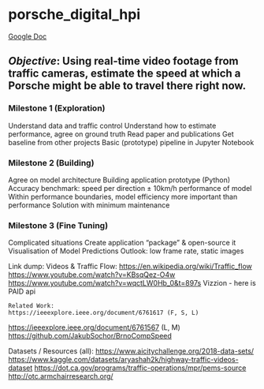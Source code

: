 # porsche_digital_hpi

[Google Doc](https://docs.google.com/document/d/1Aflw2Ysx4cUf3YdxHo8Sdlf6sds1JJRBF54pdv3yV3s/edit)

## *Objective*: Using real-time video footage from traffic cameras, estimate the speed at which a Porsche might be able to travel there right now.

### Milestone 1 (Exploration)
Understand data and traffic control 
Understand how to estimate performance, agree on ground truth
Read paper and publications
Get baseline from other projects
Basic (prototype) pipeline in Jupyter Notebook 


### Milestone 2 (Building)
Agree on model architecture
Building application prototype (Python)
Accuracy benchmark: speed per direction ± 10km/h performance of model
Within performance boundaries, model efficiency more important than performance
Solution with minimum maintenance


### Milestone 3 (Fine Tuning)
Complicated situations
Create application “package” & open-source it
Visualisation of Model Predictions
Outlook: low frame rate, static images


Link dump:
	Videos & Traffic Flow:
	https://en.wikipedia.org/wiki/Traffic_flow 
	https://www.youtube.com/watch?v=KBsqQez-O4w 
	https://www.youtube.com/watch?v=wqctLW0Hb_0&t=897s 
	Vizzion - here is PAID api

	Related Work:
	https://ieeexplore.ieee.org/document/6761617 (F, S, L)
https://ieeexplore.ieee.org/document/6761567 (L, M)
https://github.com/JakubSochor/BrnoCompSpeed 

Datasets / Resources (all):
https://www.aicitychallenge.org/2018-data-sets/ 
https://www.kaggle.com/datasets/aryashah2k/highway-traffic-videos-dataset 
https://dot.ca.gov/programs/traffic-operations/mpr/pems-source 
http://otc.armchairresearch.org/ 